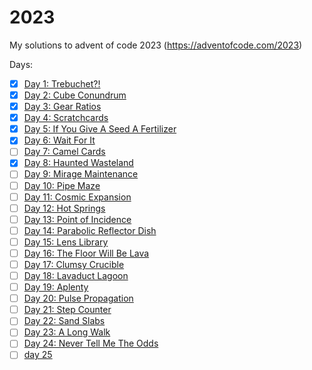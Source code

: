 # 2023

My solutions to advent of code 2023 (https://adventofcode.com/2023)

Days:
- [x] [Day 1: Trebuchet?!](https://adventofcode.com/2023/day/1)
- [x] [Day 2: Cube Conundrum](https://adventofcode.com/2023/day/2)
- [x] [Day 3: Gear Ratios](https://adventofcode.com/2023/day/3)
- [x] [Day 4: Scratchcards](https://adventofcode.com/2023/day/4)
- [x] [Day 5: If You Give A Seed A Fertilizer](https://adventofcode.com/2023/day/5)
- [x] [Day 6: Wait For It](https://adventofcode.com/2023/day/6)
- [ ] [Day 7: Camel Cards](https://adventofcode.com/2023/day/7)
- [x] [Day 8: Haunted Wasteland](https://adventofcode.com/2023/day/8)
- [ ] [Day 9: Mirage Maintenance](https://adventofcode.com/2023/day/9)
- [ ] [Day 10: Pipe Maze](https://adventofcode.com/2023/day/10)
- [ ] [Day 11: Cosmic Expansion](https://adventofcode.com/2023/day/11)
- [ ] [Day 12: Hot Springs](https://adventofcode.com/2023/day/12)
- [ ] [Day 13: Point of Incidence](https://adventofcode.com/2023/day/13)
- [ ] [Day 14: Parabolic Reflector Dish](https://adventofcode.com/2023/day/14)
- [ ] [Day 15: Lens Library](https://adventofcode.com/2023/day/15)
- [ ] [Day 16: The Floor Will Be Lava](https://adventofcode.com/2023/day/16)
- [ ] [Day 17: Clumsy Crucible](https://adventofcode.com/2023/day/17)
- [ ] [Day 18: Lavaduct Lagoon](https://adventofcode.com/2023/day/18)
- [ ] [Day 19: Aplenty](https://adventofcode.com/2023/day/19)
- [ ] [Day 20: Pulse Propagation](https://adventofcode.com/2023/day/20)
- [ ] [Day 21: Step Counter](https://adventofcode.com/2023/day/21)
- [ ] [Day 22: Sand Slabs](https://adventofcode.com/2023/day/22)
- [ ] [Day 23: A Long Walk](https://adventofcode.com/2023/day/23)
- [ ] [Day 24: Never Tell Me The Odds](https://adventofcode.com/2023/day/24)
- [ ] [day 25](https://adventofcode.com/2023/day/25)
